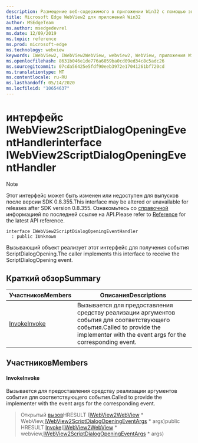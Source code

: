 ```yaml
---
description: Размещение веб-содержимого в приложении Win32 с помощью элемента управления Microsoft Edge WebView2
title: Microsoft Edge WebView2 для приложений Win32
author: MSEdgeTeam
ms.author: msedgedevrel
ms.date: 12/09/2019
ms.topic: reference
ms.prod: microsoft-edge
ms.technology: webview
keywords: IWebView2, IWebView2WebView, webview2, WebView, приложения Win32, Win32, EDGE
ms.openlocfilehash: 8631b046e1de776a6059ba0cd09ed34c8c5adc26
ms.sourcegitcommit: 07cda56425e5fdf90eeb3972e17041261bf720cd
ms.translationtype: MT
ms.contentlocale: ru-RU
ms.lasthandoff: 05/14/2020
ms.locfileid: "10654637"
---
```

# <span data-ttu-id="8b836-104">интерфейс IWebView2ScriptDialogOpeningEventHandler</span><span class="sxs-lookup"><span data-stu-id="8b836-104">interface IWebView2ScriptDialogOpeningEventHandler</span></span> 

> [!NOTE]
> <span data-ttu-id="8b836-105">Этот интерфейс может быть изменен или недоступен для выпусков после версии SDK 0.8.355.</span><span class="sxs-lookup"><span data-stu-id="8b836-105">This interface may be altered or unavailable for releases after SDK version 0.8.355.</span></span> <span data-ttu-id="8b836-106">Ознакомьтесь со [справочной](../../../webview2-api-reference.md) информацией по последней ссылке на API.</span><span class="sxs-lookup"><span data-stu-id="8b836-106">Please refer to [Reference](../../../webview2-api-reference.md) for the latest API reference.</span></span>

```
interface IWebView2ScriptDialogOpeningEventHandler
  : public IUnknown
```

<span data-ttu-id="8b836-107">Вызывающий объект реализует этот интерфейс для получения события ScriptDialogOpening.</span><span class="sxs-lookup"><span data-stu-id="8b836-107">The caller implements this interface to receive the ScriptDialogOpening event.</span></span>

## <span data-ttu-id="8b836-108">Краткий обзор</span><span class="sxs-lookup"><span data-stu-id="8b836-108">Summary</span></span>

 <span data-ttu-id="8b836-109">Участников</span><span class="sxs-lookup"><span data-stu-id="8b836-109">Members</span></span>                        | <span data-ttu-id="8b836-110">Описания</span><span class="sxs-lookup"><span data-stu-id="8b836-110">Descriptions</span></span>
--------------------------------|---------------------------------------------
[<span data-ttu-id="8b836-111">Invoke</span><span class="sxs-lookup"><span data-stu-id="8b836-111">Invoke</span></span>](#invoke) | <span data-ttu-id="8b836-112">Вызывается для предоставления средству реализации аргументов события для соответствующего события.</span><span class="sxs-lookup"><span data-stu-id="8b836-112">Called to provide the implementer with the event args for the corresponding event.</span></span>

## <span data-ttu-id="8b836-113">Участников</span><span class="sxs-lookup"><span data-stu-id="8b836-113">Members</span></span>

#### <span data-ttu-id="8b836-114">Invoke</span><span class="sxs-lookup"><span data-stu-id="8b836-114">Invoke</span></span> 

<span data-ttu-id="8b836-115">Вызывается для предоставления средству реализации аргументов события для соответствующего события.</span><span class="sxs-lookup"><span data-stu-id="8b836-115">Called to provide the implementer with the event args for the corresponding event.</span></span>

> <span data-ttu-id="8b836-116">Открытый [вызов](#invoke)HRESULT ([IWebView2WebView](IWebView2WebView.md) \* WebView,[IWebView2ScriptDialogOpeningEventArgs](IWebView2ScriptDialogOpeningEventArgs.md) \* args)</span><span class="sxs-lookup"><span data-stu-id="8b836-116">public HRESULT [Invoke](#invoke)([IWebView2WebView](IWebView2WebView.md) \* webview,[IWebView2ScriptDialogOpeningEventArgs](IWebView2ScriptDialogOpeningEventArgs.md) \* args)</span></span>

